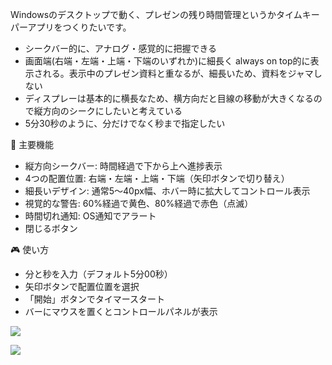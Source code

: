 Windowsのデスクトップで動く、プレゼンの残り時間管理というかタイムキーパーアプリをつくりたいです。
- シークバー的に、アナログ・感覚的に把握できる
- 画面端(右端・左端・上端・下端のいずれか)に細長く always on top的に表示される。表示中のプレゼン資料と重なるが、細長いため、資料をジャマしない
- ディスプレーは基本的に横長なため、横方向だと目線の移動が大きくなるので縦方向のシークにしたいと考えている
- 5分30秒のように、分だけでなく秒まで指定したい

🎯 主要機能

- 縦方向シークバー: 時間経過で下から上へ進捗表示
- 4つの配置位置: 右端・左端・上端・下端（矢印ボタンで切り替え）
- 細長いデザイン: 通常5～40px幅、ホバー時に拡大してコントロール表示
- 視覚的な警告: 60%経過で黄色、80%経過で赤色（点滅）
- 時間切れ通知: OS通知でアラート
- 閉じるボタン

🎮 使い方

- 分と秒を入力（デフォルト5分00秒）
- 矢印ボタンで配置位置を選択
- 「開始」ボタンでタイマースタート
- バーにマウスを置くとコントロールパネルが表示

![](https://claude.ai/api/485c2366-f16f-40f8-a692-adf274074ccc/files/c2e0e29f-159b-4ab4-873a-a3cbc17c4f11/preview)

![](https://claude.ai/api/485c2366-f16f-40f8-a692-adf274074ccc/files/86c22c70-ffb5-411b-abed-bc48ebd8a36f/preview)
